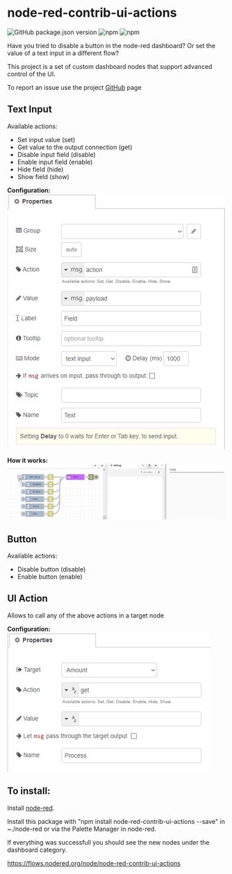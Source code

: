 # node-red-contrib-ui-actions

![GitHub package.json version](https://img.shields.io/github/package-json/v/tiagordc/node-red-contrib-ui-actions?label=package)
![npm](https://img.shields.io/npm/v/node-red-contrib-ui-actions)
![npm](https://img.shields.io/npm/dm/node-red-contrib-ui-actions)

Have you tried to disable a button in the node-red dashboard? Or set the value of a text input in a different flow?

This project is a set of custom dashboard nodes that support advanced control of the UI.

To report an issue use the project [GitHub](https://github.com/tiagordc/node-red-contrib-ui-actions/issues) page

## Text Input

Available actions:

* Set input value (set)
* Get value to the output connection (get)
* Disable input field (disable)
* Enable input field (enable)
* Hide field (hide)
* Show field (show)

**Configuration:**\
![configuration](https://raw.githubusercontent.com/tiagordc/node-red-contrib-ui-actions/master/text-input.png)

**How it works:**\
![text input](https://raw.githubusercontent.com/tiagordc/node-red-contrib-ui-actions/master/text-input.gif)

## Button

Available actions:

* Disable button (disable)
* Enable button (enable)

## UI Action

Allows to call any of the above actions in a target node

**Configuration:**\
![configuration](https://raw.githubusercontent.com/tiagordc/node-red-contrib-ui-actions/master/ui-action.png)

## To install: 

Install [node-red](https://nodered.org/).

Install this package with "npm install node-red-contrib-ui-actions --save" in ~./node-red or via the Palette Manager in node-red.

If everything was successfull you should see the new nodes under the dashboard category.

https://flows.nodered.org/node/node-red-contrib-ui-actions
